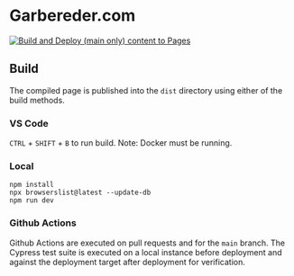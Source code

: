 # Garbereder.com
[![Build and Deploy (main only) content to Pages](https://github.com/ggarbereder/garbereder.com/actions/workflows/static.yml/badge.svg?branch=main)](https://github.com/ggarbereder/garbereder.com/actions/workflows/static.yml)

## Build
The compiled page is published into the `dist` directory using either of the build methods.

### VS Code
`CTRL` + `SHIFT` + `B` to run build. Note: Docker must be running.

### Local
```
npm install
npx browserslist@latest --update-db
npm run dev
```

### Github Actions
Github Actions are executed on pull requests and for the `main` branch.
The Cypress test suite is executed on a local instance before deployment and against the deployment target after deployment for verification.